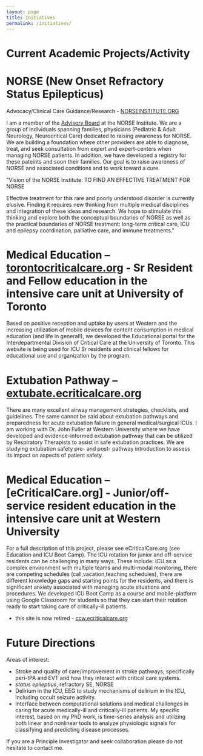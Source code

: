 ```yaml
---
layout: page
title: Initiatives
permalink: /initiatives/
---
```


# Current Academic Projects/Activity

# NORSE (New Onset Refractory Status Epilepticus)

Advocacy/Clinical Care Guidance/Research - [NORSEINSTITUTE.ORG](https://norseinstitute.org)

I am a member of the [Advisory Board](https://www.norseinstitute.org/medical-advisory-board/) at the NORSE Institute. We are a group of individuals spanning families, physicians (Pediatric & Adult Neurology, Neurocritical Care) dedicated to raising awareness for NORSE. We are building a foundation where other providers are able to diagnose, treat, and seek consultation from expert and expert-centers when managing NORSE patients. In addition, we have developed a registry for these pateints and soon their families. Our goal is to raise awareness of NORSE and associated conditions and to work toward a cure.

"Vision of the NORSE Institute: TO FIND AN EFFECTIVE TREATMENT FOR NORSE

Effective treatment for this rare and poorly understood disorder is currently elusive. Finding it requires new thinking from multiple medical disciplines and integration of these ideas and research. We hope to stimulate this thinking and explore both the conceptual boundaries of NORSE as well as the practical boundaries of NORSE treatment: long-term critical care, ICU and epilepsy coordination, palliative care, and immune treatments."

# Medical Education – [torontocriticalcare.org](http://www.torontocriticalcare.org/) - Sr Resident and Fellow education in the intensive care unit at University of Toronto

Based on positive reception and uptake by users at Western and the increasing utilization of mobile devices for content consumption in medical education (and life in general!), we developed the Educational portal for the Interdepartmental Division of Critical Care at the University of Toronto. This website is being used for ICU Sr residents and clinical fellows for educational use and organization by the program.

# Extubation Pathway – [extubate.ecriticalcare.org](http://extubate.ecriticalcare.org/)

There are many excellent airway management strategies, checklists, and guidelines. The same cannot be said about extubation pathways and preparedness for acute extubation failure in general medical/surgical ICUs. I am working with Dr. John Fuller at Western University where we have developed and evidence-informed extubation pathway that can be utilized by Respiratory Therapists to assist in safe extubation practices. We are studying extubation safety pre- and post- pathway introduction to assess its impact on aspects of patient safety.

# Medical Education – [eCriticalCare.org] - Junior/off-service resident education in the intensive care unit at Western University

For a full description of this project, please see eCriticalCare.org (see Education and ICU Boot Camp).
The ICU rotation for junior and off-service residents can be challenging in many ways. These include: ICU as a complex environment with multiple teams and multi-modal monitoring, there are competing schedules (call,vacation,teaching schedules), there are different knowledge gaps and starting points for the residents, and there is significant anxiety associated with managing acute situations and procedures.
We developed ICU Boot Camp as a course and mobile-platform using Google Classroom for students so that they can start their rotation ready to start taking care of critically-ill patients.
* this site is now retired - [ccw.ecriticalcare.org](http://ccw.ecriticalcare.org/)

# Future Directions

Areas of interest:

* Stroke and quality of care/improvement in stroke pathways; specifically peri-tPA and EVT and how they interact with critical care systems.
* *status epileptius*, refractory SE, NORSE
* Delirium in the ICU, EEG to study mechanisms of delirium in the ICU, including occult seizure activity.
* Interface between computational solutions and medical challenges in caring for acute medically-ill and critically-ill patients. My specific interest, based on my PhD work, is time-series analysis and utilizing both linear and nonlinear tools to analyze physiologic signals for classifying and predicting disease processes.

If you are a Principle Investigator and seek collaboration please do not hesitate to contact me.

[ecriticalcare]:https://ecriticalcare.org
[extubate]:https://extubate.ecriticalcare.org
[norse]:https://norseinstitute.org
